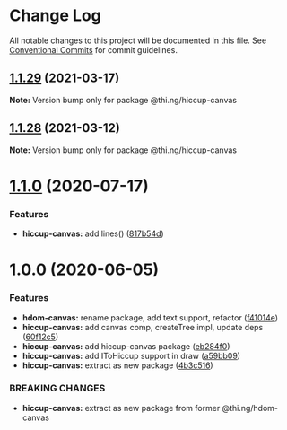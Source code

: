 # Change Log

All notable changes to this project will be documented in this file.
See [Conventional Commits](https://conventionalcommits.org) for commit guidelines.

## [1.1.29](https://github.com/thi-ng/umbrella/compare/@thi.ng/hiccup-canvas@1.1.28...@thi.ng/hiccup-canvas@1.1.29) (2021-03-17)

**Note:** Version bump only for package @thi.ng/hiccup-canvas





## [1.1.28](https://github.com/thi-ng/umbrella/compare/@thi.ng/hiccup-canvas@1.1.27...@thi.ng/hiccup-canvas@1.1.28) (2021-03-12)

**Note:** Version bump only for package @thi.ng/hiccup-canvas





# [1.1.0](https://github.com/thi-ng/umbrella/compare/@thi.ng/hiccup-canvas@1.0.6...@thi.ng/hiccup-canvas@1.1.0) (2020-07-17)


### Features

* **hiccup-canvas:** add lines() ([817b54d](https://github.com/thi-ng/umbrella/commit/817b54d6758cf8c74e5d1b450be7d9f8dc2356fc))





# 1.0.0 (2020-06-05)


### Features

* **hdom-canvas:** rename package, add text support, refactor ([f41014e](https://github.com/thi-ng/umbrella/commit/f41014ebffa8d4051fccbf04080d814fd62a474b))
* **hiccup-canvas:** add canvas comp, createTree impl, update deps ([60f12c5](https://github.com/thi-ng/umbrella/commit/60f12c5da7a7803e00846da6c316f65952097067))
* **hiccup-canvas:** add hiccup-canvas package ([eb284f0](https://github.com/thi-ng/umbrella/commit/eb284f0129118e5ef180383a3cd4a31915a5d82a))
* **hiccup-canvas:** add IToHiccup support in draw ([a59bb09](https://github.com/thi-ng/umbrella/commit/a59bb0923f37677d6579aede0dbe9958b0150d81))
* **hiccup-canvas:** extract as new package ([4b3c516](https://github.com/thi-ng/umbrella/commit/4b3c516573dc9cb247dedc211210151575709925))


### BREAKING CHANGES

* **hiccup-canvas:** extract as new package from former @thi.ng/hdom-canvas
